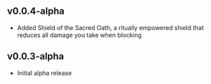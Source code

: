 v0.0.4-alpha
------------
* Added Shield of the Sacred Oath, a ritually empowered shield that reduces all damage you take when blocking

v0.0.3-alpha
------------
* Initial alpha release
